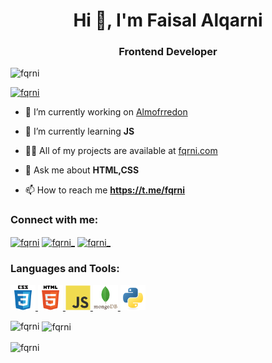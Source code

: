 <h1 align="center">Hi 👋, I'm Faisal Alqarni</h1>
<h3 align="center">Frontend Developer</h3>

<p align="left"> <img src="https://komarev.com/ghpvc/?username=fqrni&label=Profile%20views&color=0e75b6&style=flat" alt="fqrni" /> </p>

<p align="left"> <a href="https://github.com/ryo-ma/github-profile-trophy"><img src="https://github-profile-trophy.vercel.app/?username=fqrni" alt="fqrni" /></a> </p>


- 🔭 I’m currently working on [Almofrredon](https://almofrredon.com/)

- 🌱 I’m currently learning **JS**

- 👨‍💻 All of my projects are available at [fqrni.com](fqrni.com)

- 💬 Ask me about **HTML,CSS**

- 📫 How to reach me **https://t.me/fqrni**

<h3 align="left">Connect with me:</h3>
<p align="left">
<a href="https://codepen.io/fqrni" target="blank"><img align="center" src="https://raw.githubusercontent.com/rahuldkjain/github-profile-readme-generator/master/src/images/icons/Social/codepen.svg" alt="fqrni" height="30" width="40" /></a>
<a href="https://twitter.com/fqrni_" target="blank"><img align="center" src="https://raw.githubusercontent.com/rahuldkjain/github-profile-readme-generator/master/src/images/icons/Social/twitter.svg" alt="fqrni_" height="30" width="40" /></a>
<a href="https://instagram.com/fqrni_" target="blank"><img align="center" src="https://raw.githubusercontent.com/rahuldkjain/github-profile-readme-generator/master/src/images/icons/Social/instagram.svg" alt="fqrni_" height="30" width="40" /></a>
</p>

<h3 align="left">Languages and Tools:</h3>
<p align="left"> <a href="https://www.w3schools.com/css/" target="_blank" rel="noreferrer"> <img src="https://raw.githubusercontent.com/devicons/devicon/master/icons/css3/css3-original-wordmark.svg" alt="css3" width="40" height="40"/> </a> <a href="https://www.w3.org/html/" target="_blank" rel="noreferrer"> <img src="https://raw.githubusercontent.com/devicons/devicon/master/icons/html5/html5-original-wordmark.svg" alt="html5" width="40" height="40"/> </a> <a href="https://developer.mozilla.org/en-US/docs/Web/JavaScript" target="_blank" rel="noreferrer"> <img src="https://raw.githubusercontent.com/devicons/devicon/master/icons/javascript/javascript-original.svg" alt="javascript" width="40" height="40"/> </a> <a href="https://www.mongodb.com/" target="_blank" rel="noreferrer"> <img src="https://raw.githubusercontent.com/devicons/devicon/master/icons/mongodb/mongodb-original-wordmark.svg" alt="mongodb" width="40" height="40"/> </a> <a href="https://www.python.org" target="_blank" rel="noreferrer"> <img src="https://raw.githubusercontent.com/devicons/devicon/master/icons/python/python-original.svg" alt="python" width="40" height="40"/> </a> </p>

<p><img align="left" src="https://github-readme-stats.vercel.app/api/top-langs?username=fqrni&show_icons=true&locale=en&layout=compact" alt="fqrni" /></p>

<p>&nbsp;<img align="center" src="https://github-readme-stats.vercel.app/api?username=fqrni&show_icons=true&locale=en" alt="fqrni" /></p>

<p><img align="center" src="https://github-readme-streak-stats.herokuapp.com/?user=fqrni&" alt="fqrni" /></p>

